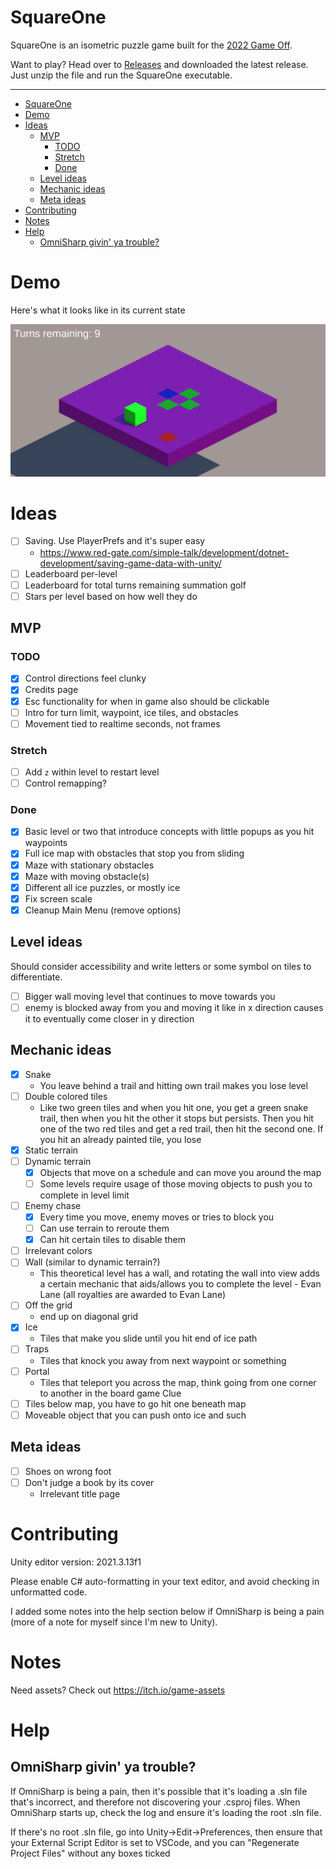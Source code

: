 SquareOne
===============
 
SquareOne is an isometric puzzle game built for the [2022 Game Off](https://itch.io/jam/game-off-2022).

Want to play? Head over to [Releases](/Releases/) and downloaded the latest release. Just unzip the file and run the SquareOne executable.

------------

 
- [SquareOne](#squareone)
- [Demo](#demo)
- [Ideas](#ideas)
  - [MVP](#mvp)
    - [TODO](#todo)
    - [Stretch](#stretch)
    - [Done](#done)
  - [Level ideas](#level-ideas)
  - [Mechanic ideas](#mechanic-ideas)
  - [Meta ideas](#meta-ideas)
- [Contributing](#contributing)
- [Notes](#notes)
- [Help](#help)
  - [OmniSharp givin' ya trouble?](#omnisharp-givin-ya-trouble)

# Demo

Here's what it looks like in its current state

![LevelOneDemo.pdf](/ReadMeAssets/Level%20One%20Demo.png)

# Ideas

- [ ] Saving. Use PlayerPrefs and it's super easy
  - https://www.red-gate.com/simple-talk/development/dotnet-development/saving-game-data-with-unity/
- [ ] Leaderboard per-level
- [ ] Leaderboard for total turns remaining summation golf
- [ ] Stars per level based on how well they do

## MVP

### TODO
- [x] Control directions feel clunky
- [x] Credits page
- [x] Esc functionality for when in game also should be clickable
- [ ] Intro for turn limit, waypoint, ice tiles, and obstacles
- [ ] Movement tied to realtime seconds, not frames

### Stretch

- [ ] Add `z` within level to restart level 
- [ ] Control remapping?

### Done
- [x] Basic level or two that introduce concepts with little popups as you hit waypoints
- [x] Full ice map with obstacles that stop you from sliding
- [x] Maze with stationary obstacles
- [x] Maze with moving obstacle(s)
- [x] Different all ice puzzles, or mostly ice
- [x] Fix screen scale
- [x] Cleanup Main Menu (remove options)

## Level ideas

Should consider accessibility and write letters or some symbol on tiles to differentiate. 

- [ ] Bigger wall moving level that continues to move towards you
- [ ] enemy is blocked away from you and moving it like in x direction causes it to eventually come closer in y direction

## Mechanic ideas

- [x] Snake
   - You leave behind a trail and hitting own trail makes you lose level
- [ ] Double colored tiles
   - Like two green tiles and when you hit one, you get a green snake trail, then when you hit the other it stops but persists. Then you hit one of the two red tiles and get a red trail, then hit the second one. If you hit an already painted tile, you lose
- [x] Static terrain
- [ ] Dynamic terrain
  - [x] Objects that move on a schedule and can move you around the map
  - [ ] Some levels require usage of those moving objects to push you to complete in level limit
- [ ] Enemy chase
  - [x] Every time you move, enemy moves or tries to block you
  - [ ] Can use terrain to reroute them
  - [x] Can hit certain tiles to disable them
- [ ] Irrelevant colors
- [ ] Wall (similar to dynamic terrain?)
  - This theoretical level has a wall, and rotating the wall into view adds a certain mechanic that aids/allows you to complete the level - Evan Lane (all royalties are awarded to Evan Lane)
- [ ] Off the grid
  - end up on diagonal grid
- [x] Ice
  - Tiles that make you slide until you hit end of ice path
- [ ] Traps
  - Tiles that knock you away from next waypoint or something
- [ ] Portal
  - Tiles that teleport you across the map, think going from one corner to another in the board game Clue
- [ ] Tiles below map, you have to go hit one beneath map
- [ ] Moveable object that you can push onto ice and such

## Meta ideas

- [ ] Shoes on wrong foot
- [ ] Don't judge a book by its cover
  - Irrelevant title page

# Contributing

Unity editor version: 2021.3.13f1

Please enable C# auto-formatting in your text editor, and avoid checking in unformatted code.

I added some notes into the help section below if OmniSharp is being a pain (more of a note for myself since I'm new to Unity). 

# Notes

Need assets? Check out https://itch.io/game-assets

# Help

## OmniSharp givin' ya trouble?
If OmniSharp is being a pain, then it's possible that it's loading a .sln file that's incorrect, and therefore not discovering your .csproj files. When OmniSharp starts up, check the log and ensure it's loading the root .sln file.

If there's no root .sln file, go into Unity->Edit->Preferences, then ensure that your External Script Editor is set to VSCode, and you can "Regenerate Project Files" without any boxes ticked
